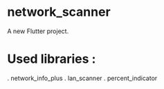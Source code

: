 # network_scanner

A new Flutter project.

# Used libraries : 

. network_info_plus
. lan_scanner
. percent_indicator
